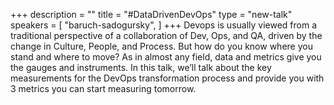 +++
description = ""
title = "#DataDrivenDevOps"
type = "new-talk"
speakers = [
        "baruch-sadogursky",
]
+++
Devops is usually viewed from a traditional perspective of a collaboration of Dev, Ops, and QA, driven by the change in Culture, People, and Process. But how do you know where you stand and where to move? As in almost any field, data and metrics give you the gauges and instruments. In this talk, we’ll talk about the key measurements for the DevOps transformation process and provide you with 3 metrics you can start measuring tomorrow.